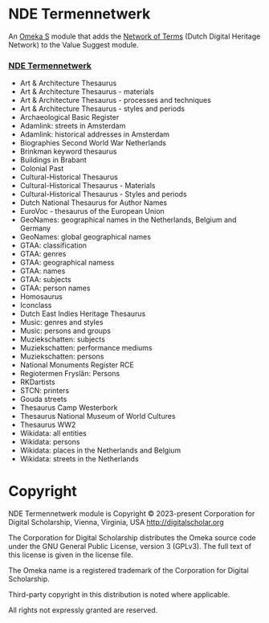 # NDE Termennetwerk

An [Omeka S](https://omeka.org/s/) module that adds the [Network of Terms](https://termennetwerk.netwerkdigitaalerfgoed.nl/en) (Dutch Digital Heritage Network) to the Value Suggest module.

### [NDE Termennetwerk](https://termennetwerk.netwerkdigitaalerfgoed.nl/)

- Art & Architecture Thesaurus
- Art & Architecture Thesaurus - materials
- Art & Architecture Thesaurus - processes and techniques
- Art & Architecture Thesaurus - styles and periods
- Archaeological Basic Register
- Adamlink: streets in Amsterdam
- Adamlink: historical addresses in Amsterdam
- Biographies Second World War Netherlands
- Brinkman keyword thesaurus
- Buildings in Brabant
- Colonial Past
- Cultural-Historical Thesaurus
- Cultural-Historical Thesaurus - Materials
- Cultural-Historical Thesaurus - Styles and periods
- Dutch National Thesaurus for Author Names
- EuroVoc - thesaurus of the European Union
- GeoNames: geographical names in the Netherlands, Belgium and Germany
- GeoNames: global geographical names
- GTAA: classification
- GTAA: genres
- GTAA: geographical namess
- GTAA: names
- GTAA: subjects
- GTAA: person names
- Homosaurus
- Iconclass
- Dutch East Indies Heritage Thesaurus
- Music: genres and styles
- Music: persons and groups
- Muziekschatten: subjects
- Muziekschatten: performance mediums
- Muziekschatten: persons
- National Monuments Register RCE
- Regiotermen Fryslân: Persons
- RKDartists
- STCN: printers
- Gouda streets
- Thesaurus Camp Westerbork
- Thesaurus National Museum of World Cultures
- Thesaurus WW2
- Wikidata: all entities
- Wikidata: persons
- Wikidata: places in the Netherlands and Belgium
- Wikidata: streets in the Netherlands

# Copyright

NDE Termennetwerk module is Copyright © 2023-present Corporation for Digital
Scholarship, Vienna, Virginia, USA http://digitalscholar.org

The Corporation for Digital Scholarship distributes the Omeka source code
under the GNU General Public License, version 3 (GPLv3). The full text
of this license is given in the license file.

The Omeka name is a registered trademark of the Corporation for Digital Scholarship.

Third-party copyright in this distribution is noted where applicable.

All rights not expressly granted are reserved.
